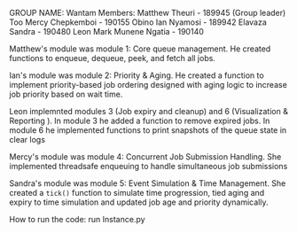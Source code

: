 GROUP NAME: Wantam
Members:
Matthew Theuri - 189945 (Group leader)
Too Mercy Chepkemboi - 190155
Obino Ian Nyamosi - 189942
Elavaza Sandra - 190480
Leon Mark Munene Ngatia - 190140

Matthew's module was module 1: Core queue management. He created functions to enqueue, dequeue, peek, and fetch all jobs.

Ian's module was module 2: Priority & Aging. He created a function to implement priority-based job ordering designed with
aging logic to increase job priority based on wait time.

Leon implemnted modules 3 (Job expiry and cleanup) and 6 (Visualization & Reporting ).
In module 3 he added a function to remove expired jobs.
In module 6 he implemented functions to print snapshots of the queue state in clear logs

Mercy's module was module 4: Concurrent Job Submission Handling. She implemented threadsafe enqueuing to handle 
simultaneous job submissions

Sandra's module was module 5: Event Simulation & Time Management. She created a `tick()` function to simulate time 
progression, tied aging and expiry to time simulation and updated job age and priority dynamically.


How to run the code: run Instance.py